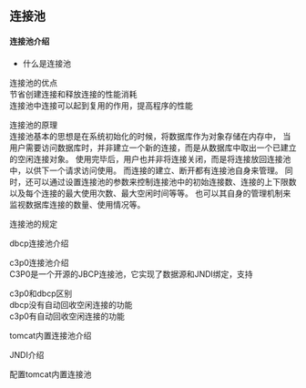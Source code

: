 ## 连接池

#### 连接池介绍
* 什么是连接池



连接池的优点  
节省创建连接和释放连接的性能消耗  
连接池中连接可以起到复用的作用，提高程序的性能  

连接池的原理  
连接池基本的思想是在系统初始化的时候，将数据库作为对象存储在内存中，
当用户需要访问数据库时，并非建立一个新的连接，而是从数据库中取出一个已建立的空闲连接对象。
使用完毕后，用户也并非将连接关闭，而是将连接放回连接池中，以供下一个请求访问使用。
而连接的建立、断开都有连接池自身来管理。
同时，还可以通过设置连接池的参数来控制连接池中的初始连接数、连接的上下限数以及每个连接的最大使用次数、最大空闲时间等等。
也可以其自身的管理机制来监视数据库连接的数量、使用情况等。

连接池的规定  




dbcp连接池介绍  





c3p0连接池介绍  
C3P0是一个开源的JBCP连接池，它实现了数据源和JNDI绑定，支持

c3p0和dbcp区别  
dbcp没有自动回收空闲连接的功能  
c3p0有自动回收空闲连接的功能



tomcat内置连接池介绍  


JNDI介绍  

配置tomcat内置连接池  






